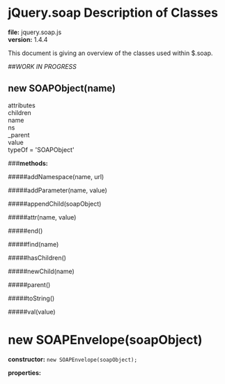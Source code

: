 jQuery.soap Description of Classes
==================================
**file:** jquery.soap.js  
**version:** 1.4.4

This document is giving an overview of the classes used within $.soap. 

##_WORK IN PROGRESS_

new SOAPObject(name)
--------------------
attributes  
children  
name  
ns  
_parent  
value  
typeOf = 'SOAPObject'  

###**methods:**

#####addNamespace(name, url)

#####addParameter(name, value)

#####appendChild(soapObject)

#####attr(name, value)

#####end()

#####find(name)

#####hasChildren()

#####newChild(name)

#####parent()

#####toString()

#####val(value)



new SOAPEnvelope(soapObject)
============================
**constructor:** `new SOAPEnvelope(soapObject);`

**properties:**